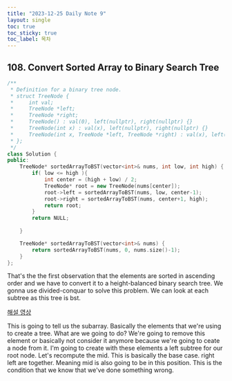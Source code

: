 ```yaml
---
title: "2023-12-25 Daily Note 9"
layout: single
toc: true
toc_sticky: true
toc_label: 목차
---
```


## 108. Convert Sorted Array to Binary Search Tree


```c++
/**
 * Definition for a binary tree node.
 * struct TreeNode {
 *     int val;
 *     TreeNode *left;
 *     TreeNode *right;
 *     TreeNode() : val(0), left(nullptr), right(nullptr) {}
 *     TreeNode(int x) : val(x), left(nullptr), right(nullptr) {}
 *     TreeNode(int x, TreeNode *left, TreeNode *right) : val(x), left(left), right(right) {}
 * };
 */
class Solution {
public:
    TreeNode* sortedArrayToBST(vector<int>& nums, int low, int high) {
        if( low <= high ){
            int center = (high + low) / 2;
            TreeNode* root = new TreeNode(nums[center]);
            root->left = sortedArrayToBST(nums, low, center-1);
            root->right = sortedArrayToBST(nums, center+1, high);
            return root;
        }
        return NULL;
            
    }

    TreeNode* sortedArrayToBST(vector<int>& nums) {
        return sortedArrayToBST(nums, 0, nums.size()-1);
    }
};

```

That's the the first observation that the elements are sorted in ascending order and we have to convert it to a height-balanced binary search tree.
We gonna use divided-conquar to solve this problem.
We can look at each subtree as this tree is bst.

[해설 영상](https://www.youtube.com/watch?v=0K0uCMYq5ng)

This is going to tell us the subarray.
Basically the elements that we're using to create a tree.
What are we going to do?
We're going to remove this element or basically not consider it anymore because we're going to ceate a node from it.
I'm going to create with these elements a left subtree for our root node.
Let's recompute the mid. 
This is basically the base case. right left are together. Meaning mid is also going to be in this position.
This is the condition that we know that we've done something wrong.